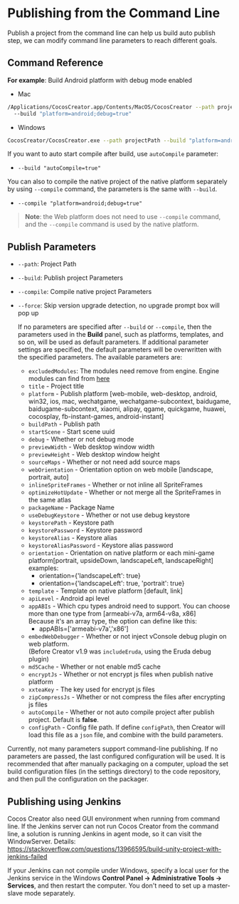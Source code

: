 # Publishing from the Command Line

Publish a project from the command line can help us build auto publish step, we can modify command line parameters to reach different goals.

## Command Reference

**For example**: Build Android platform with debug mode enabled

- Mac

```bash
/Applications/CocosCreator.app/Contents/MacOS/CocosCreator --path projectPath
  --build "platform=android;debug=true"
```

- Windows

```bash
CocosCreator/CocosCreator.exe --path projectPath --build "platform=android;debug=true"
```

If you want to auto start compile after build, use `autoCompile` parameter:

- `--build "autoCompile=true"`

You can also to compile the native project of the native platform separately by using `--compile` command, the parameters is the same with `--build`.

- `--compile "platform=android;debug=true"`

> **Note**: the Web platform does not need to use `--compile` command, and the `--compile` command is used by the native platform.

## Publish Parameters

- `--path`: Project Path
- `--build`: Publish project Parameters
- `--compile`: Compile native project Parameters
- `--force`: Skip version upgrade detection, no upgrade prompt box will pop up

  If no parameters are specified after `--build` or `--compile`, then the parameters used in the **Build** panel, such as platforms, templates, and so on, will be used as default parameters. If additional parameter settings are specified, the default parameters will be overwritten with the specified parameters. The available parameters are:

  - `excludedModules`: The modules need remove from engine. Engine modules can find from [here](https://github.com/holycanvas/engine/blob/76460006e5046475cb714c48f801af8ea6a4fac9/modules.json)
  - `title` - Project title
  - `platform` - Publish platform [web-mobile, web-desktop, android, win32, ios, mac, wechatgame, wechatgame-subcontext, baidugame, baidugame-subcontext, xiaomi, alipay, qgame, quickgame, huawei, cocosplay, fb-instant-games, android-instant]
  - `buildPath` - Publish path
  - `startScene` - Start scene uuid
  - `debug` - Whether or not debug mode
  - `previewWidth` - Web desktop window width
  - `previewHeight` - Web desktop window height
  - `sourceMaps` - Whether or not need add source maps
  - `webOrientation` - Orientation option on web mobile [landscape, portrait, auto]
  - `inlineSpriteFrames` - Whether or not inline all SpriteFrames
  - `optimizeHotUpdate` - Whether or not merge all the SpriteFrames in the same atlas
  - `packageName` - Package Name
  - `useDebugKeystore` - Whether or not use debug keystore
  - `keystorePath` - Keystore path
  - `keystorePassword` - Keystore password
  - `keystoreAlias` - Keystore alias
  - `keystoreAliasPassword` - Keystore alias password
  - `orientation` - Orientation on native platform or each mini-game platform[portrait, upsideDown, landscapeLeft, landscapeRight]
    examples:
    - orientation={'landscapeLeft': true}
    - orientation={'landscapeLeft': true, 'portrait': true}
  - `template` - Template on native platform [default, link]
  - `apiLevel` - Android api level
  - `appABIs` - Which cpu types android need to support. You can choose more than one type from [armeabi-v7a, arm64-v8a, x86]<br>
  Because it's an array type, the option can define like this:
    - appABIs=['armeabi-v7a','x86']
  - `embedWebDebugger` - Whether or not inject vConsole debug plugin on web platform. <br>
 (Before Creator v1.9 was `includeEruda`, using the Eruda debug plugin)
  - `md5Cache` - Whether or not enable md5 cache
  - `encryptJs` - Whether or not encrypt js files when publish native platform
  - `xxteaKey` - The key used for encrypt js files
  - `zipCompressJs` - Whether or not compress the files after encrypting js files
  - `autoCompile` - Whether or not auto compile project after publish project. Default is **false**.
  - `configPath` - Config file path. If define `configPath`, then Creator will load this file as a `json` file, and combine with the build parameters.

Currently, not many parameters support command-line publishing. If no parameters are passed, the last configured configuration will be used. It is recommended that after manually packaging on a computer, upload the set build configuration files (in the settings directory) to the code repository, and then pull the configuration on the packager.

## Publishing using Jenkins

Cocos Creator also need GUI environment when running from command line. If the Jenkins server can not run Cocos Creator from the command line, a solution is running Jenkins in agent mode, so it can visit the WindowServer. Details: <https://stackoverflow.com/questions/13966595/build-unity-project-with-jenkins-failed>

If your Jenkins can not compile under Windows, specify a local user for the Jenkins service in the Windows **Control Panel -> Administrative Tools -> Services**, and then restart the computer. You don't need to set up a master-slave mode separately.
